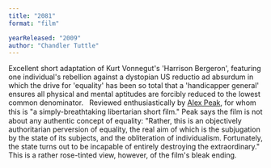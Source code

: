 ```yaml
---
title: "2081"
format: "film"

yearReleased: "2009"
author: "Chandler Tuttle"
---
```

Excellent short adaptation of Kurt Vonnegut's  'Harrison Bergeron', featuring one individual's rebellion against a  dystopian US reductio ad absurdum in which the drive for  'equality' has been so total that a 'handicapper general' ensures  all physical and mental aptitudes are forcibly reduced to the lowest  common denominator.
 
Reviewed enthusiastically by <a href="http://alexpeak.com/art/films/2081/">Alex Peak</a>, for  whom this is "a simply-breathtaking libertarian short ﬁlm." Peak  says the film is not about any authentic concept of equality:  "Rather, this is an objectively authoritarian perversion of  equality, the real aim of which is the subjugation by the state of  its subjects, and the obliteration of individualism. Fortunately,  the state turns out to be incapable of entirely destroying the  extraordinary." This is a rather rose-tinted view, however, of the  film's bleak ending.
 
 
